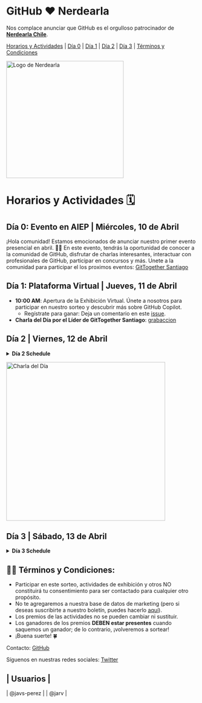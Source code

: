 # GitHub ❤️ Nerdearla

Nos complace anunciar que GitHub es el orgulloso patrocinador de **[Nerdearla Chile](https://nerdear.la/en/)**.

<!-- Navigation Bar -->
<div id="navbar">
  <a href="#horarios-y-actividades">Horarios y Actividades</a> |
  <a href="#día-0-evento-en-aiep">Día 0</a> |
  <a href="#día-1-plataforma-virtual">Día 1</a> |
  <a href="#día-2">Día 2</a> |
  <a href="#día-3">Día 3</a> |
  <a href="#términos-y-condiciones">Términos y Condiciones</a>
</div>

<p align="left">
  <img width="310" alt="Logo de Nerdearla" src="https://github.com/gittogethers/nerdearla-chile/assets/20666190/fc4a7b10-a7a0-457d-bd5e-1796203bcb80">
</p>

# Horarios y Actividades 🗓️

## Día 0: Evento en AIEP | Miércoles, 10 de Abril

¡Hola comunidad! Estamos emocionados de anunciar nuestro primer evento presencial en abril. 🙌🏼 En este evento, tendrás la oportunidad de conocer a la comunidad de GitHub, disfrutar de charlas interesantes, interactuar con profesionales de GitHub, participar en concursos y más. Unete a la comunidad para participar el los proximos eventos: [GitTogether Santiago](https://www.meetup.com/gittogether-santiago/)

## Día 1: Plataforma Virtual | Jueves, 11 de Abril

- **10:00 AM**: Apertura de la Exhibición Virtual. Únete a nosotros para participar en nuestro sorteo y descubrir más sobre GitHub Copilot.
  - Regístrate para ganar: Deja un comentario en este [issue](https://github.com/gittogethers/selector-rifa/issues/63).
- **Charla del Día por el Líder de GitTogether Santiago**: [grabaccion](https://app.swapcard.com/event/nerdearla-chile-2024/planning/UGxhbm5pbmdfMTg4MjM2NQ==)

## Día 2 | Viernes, 12 de Abril

<!-- Collapsible Section for Day 2 Schedule -->
<details>
<summary><strong>Día 2 Schedule</strong></summary>

- **10:00 AM**: Apertura de la Exhibición Física.
- **10:00 AM - 10:30 AM**: GitHub Copilot para tu Productividad por Oliver Fierro | Stand
- **10:30 AM - 11:00 AM**: Presentación de la Comunidad GitHub Chile por Oliver Fierro | Stand
- **11:10 AM - 11:50 AM**: Impulsando tu DevEx con GitHub Copilot | Track: DEV
- **11:50 AM - 12:30 AM**: Open Source Viernes en vivo desde Nerdearla | [stream](https://streamyard.com/view_on_platform/youtube?link=https://www.youtube.com/watch?v=-EQbrLV_GpU) y presencial 
- **12:00 PM - 12:30 PM**: Cómo Aplicar a los Beneficios de GitHub Education por Juan Pablo Flores 👩🏻‍🎓
  - Si eres estudiante, recuerda que tienes acceso al GitHub Student Developer Pack, que incluye más de 80 herramientas, como Copilot, de forma gratuita. Únete a esta charla relámpago desde nuestro stand y descubre todos los beneficios aquí: [SDP](https://gh.io/edu-nerdearla).
- **2:00 PM - 3:00 PM**: Dominando GitHub: Estrategias y Preparación para la Certificación de Fundamentos | Track: DEV
- **2:50 PM - 3:30 PM**: Adoptando IA en Educación: ¿Un Camino Hacia un Aprendizaje Inclusivo y Efectivo? | Track: SOFTSKILLS
- **4:00 PM**: Octotrivia en el stand de exhibición de GitHub. ¡Juega, participa y demuestra tus conocimientos en IA para ganar swag!
- **4:30 PM**: Premios de raffle, entra aqui: [https:gh.io/sorteo-viernes](https:gh.io/sorteo-viernes)

</details>

<p align="left">
<img width="420" alt="Charla del Día" src="https://github.com/githubpresente/impulse-ai/assets/20666190/d31a374b-8816-4c41-b34b-ae8ef3e948e5"
</p>

## Día 3 | Sábado, 13 de Abril

<!-- Collapsible Section for Day 3 Schedule -->
<details>
<summary><strong>Día 3 Schedule</strong></summary>

- **10:00 AM**: Apertura de la Exhibición. ¡Únete a nosotros para un sorteo especial! No te pierdas nuestros [GitTogethers Presenciales en Santiago](https://www.meetup.com/gittogether-santiago/).
- **12:30 PM - 1:00 PM**: Kahoot sobre Git y GitHub | Stand
- **1:30 PM - 2:00 PM**: Entrevistas IG Reel: "¿Cuál es el mayor error que cometiste mientras aprendías a programar?" | Stand
- **2:30 PM - 3:00 PM**: Ven a nuestrto stand conoce a Brais Moure [@https://twitter.com/MoureDev](mouredev) Generosamente Brais trae 3 libros para rifar y autografar!| 
  ![braismoure](https://github.com/gittogethers/nerdearla-chile/assets/20666190/ee5215de-49e4-45da-827d-054a86e5d1c1)
- **4:00 PM - 4:30 PM**: Comparte un Momento de Nerdearla | Deja tu comentario aquí para participar | Stand
- **4:00 PM**: Sorteo Final. Si aún no has participado en nuestro sorteo, ¡esta es tu oportunidad! Regístrate para ganar: Deja un comentario en este [issue](https://github.com/gittogethers/selector-rifa/issues/63).

</details>

## ✍🏽 Términos y Condiciones:

- Participar en este sorteo, actividades de exhibición y otros NO constituirá tu consentimiento para ser contactado para cualquier otro propósito.
- No te agregaremos a nuestra base de datos de marketing (pero si deseas suscribirte a nuestro boletín, puedes hacerlo [aquí](https://resources.github.com/newsletter/)).
- Los premios de las actividades no se pueden cambiar ni sustituir.
- Los ganadores de los premios **DEBEN estar presentes** cuando saquemos un ganador; de lo contrario, ¡volveremos a sortear!
- ¡Buena suerte! 🍀

<!-- Footer -->
<div id="footer">
  <p>Contacto: <a href="mailto:andreagriffiths11@github.com">GitHub</a></p>
  <p>Síguenos en nuestras redes sociales: <a href="https://twitter.com/githubcommunity">Twitter</a> 
</div>



| Usuarios |
--------
| @javs-perez |
| @jarv |
